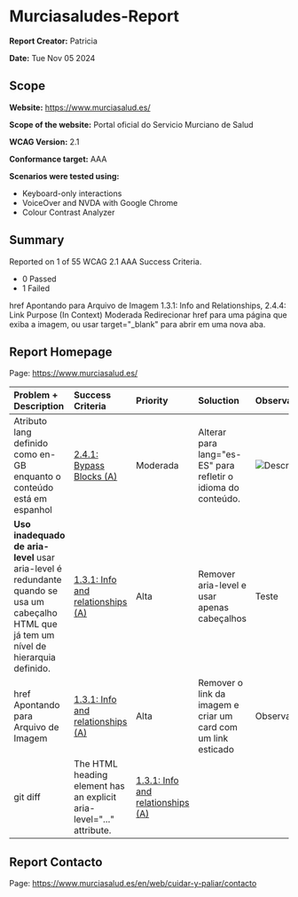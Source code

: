 # Murciasaludes-Report

**Report Creator:** Patricia

**Date:** Tue Nov 05 2024

## Scope

**Website:** https://www.murciasalud.es/

**Scope of the website:** Portal oficial do Servicio Murciano de Salud

**WCAG Version:** 2.1

**Conformance target:** AAA

**Scenarios were tested using:**
- Keyboard-only interactions
- VoiceOver and NVDA with Google Chrome
- Colour Contrast Analyzer

## Summary

Reported on 1 of 55 WCAG 2.1 AAA
Success Criteria.
- 0 Passed
- 1 Failed


href Apontando para Arquivo de Imagem	1.3.1: Info and Relationships, 2.4.4: Link Purpose (In Context)	Moderada	Redirecionar href para uma página que exiba a imagem, ou usar target="_blank" para abrir em uma nova aba.


## Report Homepage
Page: https://www.murciasalud.es/



| Problem + Description | Success Criteria | Priority | Soluction | Observation |
| :---         | :---           | :---          | :---         | :---         | 
| Atributo lang definido como en-GB enquanto o conteúdo está em espanhol | [2.4.1: Bypass Blocks (A)](https://www.w3.org/WAI/WCAG21/Understanding/bypass-blocks) | Moderada | Alterar para lang="es-ES" para refletir o idioma do conteúdo. | ![Descrição](./Capturadeecrã2024-11-05,às23.32.51.png) |
| **Uso inadequado de aria-level** usar aria-level é redundante quando se usa um cabeçalho HTML que já tem um nível de hierarquia definido.| [1.3.1: Info and relationships (A)](https://www.w3.org/WAI/WCAG21/Understanding/info-and-relationships.html) | Alta | Remover aria-level e usar apenas cabeçalhos | Teste  |
| href Apontando para Arquivo de Imagem    | [1.3.1: Info and relationships (A)](https://www.w3.org/WAI/WCAG21/Understanding/info-and-relationships.html) | Alta  | Remover o link da imagem e criar um card com um link esticado | Observation  |
| git diff     | The HTML heading element has an explicit aria-level="..." attribute.       | [1.3.1: Info and relationships (A)](https://www.w3.org/WAI/WCAG21/Understanding/info-and-relationships.html)      |

## Report Contacto
Page: https://www.murciasalud.es/en/web/cuidar-y-paliar/contacto
